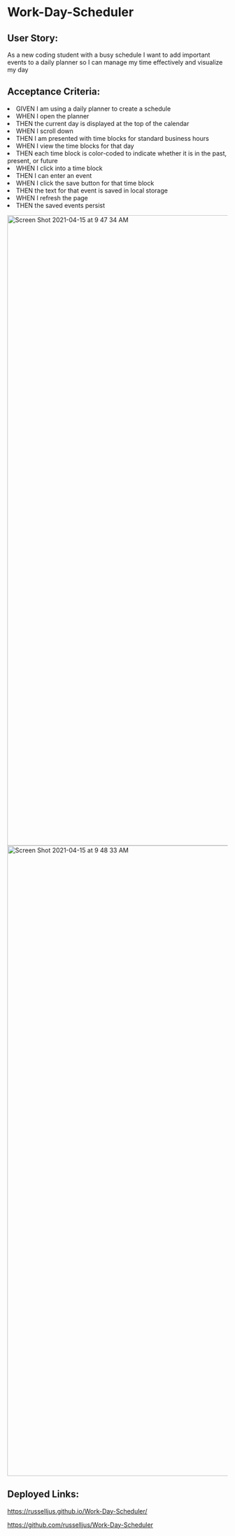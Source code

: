 
<h1> Work-Day-Scheduler</h1>


<h2> User Story: </h2>
<p> As a new coding student with a busy schedule
I want to add important events to a daily planner
so I can manage my time effectively and visualize my day</p>


<h2> Acceptance Criteria: </h2>
<li>GIVEN I am using a daily planner to create a schedule</li>
<li>WHEN I open the planner</li>
<li>THEN the current day is displayed at the top of the calendar</li>
<li>WHEN I scroll down</li>
<li>THEN I am presented with time blocks for standard business hours</li>
<li>WHEN I view the time blocks for that day</li>
<li>THEN each time block is color-coded to indicate whether it is in the past, present, or future</li>
<li>WHEN I click into a time block</li>
<li>THEN I can enter an event</li>
<li>WHEN I click the save button for that time block</li>
<li>THEN the text for that event is saved in local storage</li>
<li>WHEN I refresh the page</li>
<li>THEN the saved events persist</li>

<img width="1440" alt="Screen Shot 2021-04-15 at 9 47 34 AM" src="https://user-images.githubusercontent.com/79387241/114900001-af9d1d80-9dd0-11eb-8c4c-fb05f7dc0edd.png"><img width="1440" alt="Screen Shot 2021-04-15 at 9 48 33 AM" src="https://user-images.githubusercontent.com/79387241/114900121-ca6f9200-9dd0-11eb-94ba-fd172d9f743a.png">

<h2> Deployed Links:</h2>

https://russelljus.github.io/Work-Day-Scheduler/

https://github.com/russelljus/Work-Day-Scheduler
